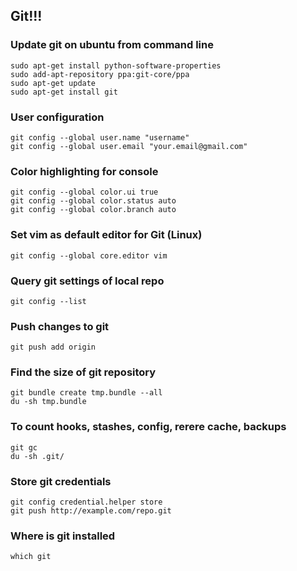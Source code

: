## Git!!! ##

### Update git on ubuntu from command line ###
    sudo apt-get install python-software-properties 
    sudo add-apt-repository ppa:git-core/ppa 
    sudo apt-get update 
    sudo apt-get install git  


### User configuration ##
    git config --global user.name "username"
    git config --global user.email "your.email@gmail.com" 
 

### Color highlighting for console 
    git config --global color.ui true
    git config --global color.status auto
    git config --global color.branch auto 


### Set vim as default editor for Git (Linux)
    git config --global core.editor vim 


### Query git settings of local repo
    git config --list 


### Push changes to git
    git push add origin


### Find the size of git repository
    git bundle create tmp.bundle --all
    du -sh tmp.bundle

### To count hooks, stashes, config, rerere cache, backups 
    git gc
    du -sh .git/


### Store git credentials
    git config credential.helper store
    git push http://example.com/repo.git


### Where is git installed
    which git

